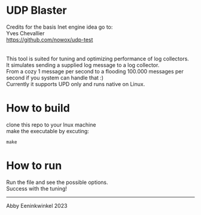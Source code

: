 # UDP Blaster
Credits for the basis Inet engine idea go to:<br>
Yves Chevallier<br>
https://github.com/nowox/udp-test<br>
<br>
<br>
This tool is suited for tuning and optimizing performance of log collectors.<br>
It simulates sending a supplied log message to a log collector.<br>
From a cozy 1 message per second to a flooding 100.000 messages per second if you system can handle that :)<br>
Currently it supports UPD only and runs native on Linux.<br>

# How to build
clone this repo to your lnux machine<br>
make the executable by excuting:<br>

```
make 
```
# How to run 

Run the file and see the possible options.<br>
Success with the tuning!<br>

<hr>
Abby Eeninkwinkel 2023

